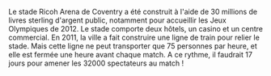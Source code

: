 Le stade Ricoh Arena de Coventry a été construit à l'aide de 30 millions de livres sterling d'argent public, notamment pour accueillir les Jeux Olympiques de 2012. Le stade comporte deux hôtels, un casino et un centre commercial. En 2011, la ville a fait construire une ligne de train pour relier le stade. Mais cette ligne ne peut transporter que 75 personnes par heure, et elle est fermée une heure avant chaque match. A ce rythme, il faudrait 17 jours pour amener les 32000 spectateurs au match !